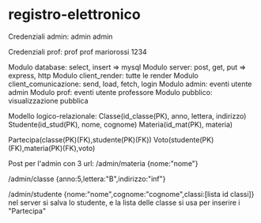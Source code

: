 # registro-elettronico

Credenziali admin:
admin admin

Credenziali prof:
prof prof
mariorossi 1234

Modulo database: select, insert => mysql
Modulo server: post, get, put => express, http
Modulo client_render: tutte le render
Modulo client_comunicazione: send, load, fetch, login
Modulo admin: eventi utente admin
Modulo prof: eventi utente professore
Modulo pubblico: visualizzazione pubblica


Modello logico-relazionale:
Classe(id_classe(PK), anno, lettera, indirizzo)
Studente(id_stud(PK), nome, cognome)
Materia(id_mat(PK), materia)

Partecipa(classe(PK)(FK),studente(PK)(FK))
Voto(studente(PK)(FK),materia(PK)(FK),voto)



Post per l'admin con 3 url:
/admin/materia
{nome:"nome"}

/admin/classe
{anno:5,lettera:"B",indirizzo:"inf"}

/admin/studente
{nome:"nome",cognome:"cognome",classi:[lista id classi]}
nel server si salva lo studente, e la lista delle classe si usa per inserire i "Partecipa"
